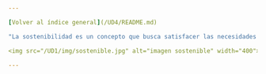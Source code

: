 ```yaml
---

[Volver al índice general](/UD4/README.md)

"La sostenibilidad es un concepto que busca satisfacer las necesidades del presente sin comprometer la capacidad de las generaciones futuras para satisfacer las suyas."

<img src="/UD1/img/sostenible.jpg" alt="imagen sostenible" width="400">

---
```

